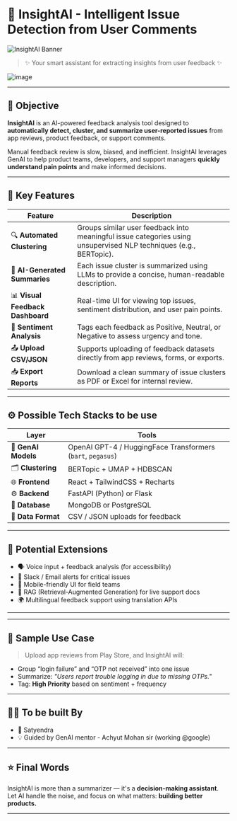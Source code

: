 # 🚀 InsightAI - Intelligent Issue Detection from User Comments

![InsightAI Banner](https://img.shields.io/badge/GenAI-Feedback--Summarizer-blueviolet?style=for-the-badge)  
> ✨ Your smart assistant for extracting insights from user feedback ✨

![image](https://github.com/user-attachments/assets/11fcfa28-75bc-4285-bd8b-f22c6c98e924)

---

## 🎯 Objective

**InsightAI** is an AI-powered feedback analysis tool designed to **automatically detect, cluster, and summarize user-reported issues** from app reviews, product feedback, or support comments.

Manual feedback review is slow, biased, and inefficient. InsightAI leverages GenAI to help product teams, developers, and support managers **quickly understand pain points** and make informed decisions.

---

## 🧠 Key Features

| Feature | Description |
|--------|-------------|
| 🔍 **Automated Clustering** | Groups similar user feedback into meaningful issue categories using unsupervised NLP techniques (e.g., BERTopic). |
| 🧾 **AI-Generated Summaries** | Each issue cluster is summarized using LLMs to provide a concise, human-readable description. |
| 📊 **Visual Feedback Dashboard** | Real-time UI for viewing top issues, sentiment distribution, and user pain points. |
| 💬 **Sentiment Analysis** | Tags each feedback as Positive, Neutral, or Negative to assess urgency and tone. |
| 📤 **Upload CSV/JSON** | Supports uploading of feedback datasets directly from app reviews, forms, or exports. |
| 📥 **Export Reports** | Download a clean summary of issue clusters as PDF or Excel for internal review. |

---


## ⚙️ Possible Tech Stacks to be use

| Layer | Tools |
|-------|-------|
| 🧠 **GenAI Models** | OpenAI GPT-4 / HuggingFace Transformers (`bart`, `pegasus`) |
| 🗂️ **Clustering** | BERTopic + UMAP + HDBSCAN |
| 🌐 **Frontend** | React + TailwindCSS + Recharts |
| ⚙️ **Backend** | FastAPI (Python) or Flask |
| 💾 **Database** | MongoDB or PostgreSQL |
| 📁 **Data Format** | CSV / JSON uploads for feedback |

---

## 🧩 Potential Extensions

- 🗣️ Voice input + feedback analysis (for accessibility)
- 🔔 Slack / Email alerts for critical issues
- 📱 Mobile-friendly UI for field teams
- 🧠 RAG (Retrieval-Augmented Generation) for live support docs
- 🌍 Multilingual feedback support using translation APIs

---
  

---

## 🧪 Sample Use Case

> Upload app reviews from Play Store, and InsightAI will:
- Group “login failure” and “OTP not received” into one issue
- Summarize: _"Users report trouble logging in due to missing OTPs."_
- Tag: **High Priority** based on sentiment + frequency

---

## 👨‍💻 To be built By

- 🔧 Satyendra
- 💡 Guided by GenAI mentor - Achyut Mohan sir (working @google)

---

## ⭐ Final Words

InsightAI is more than a summarizer — it's a **decision-making assistant**.  
Let AI handle the noise, and focus on what matters: **building better products.**

---
